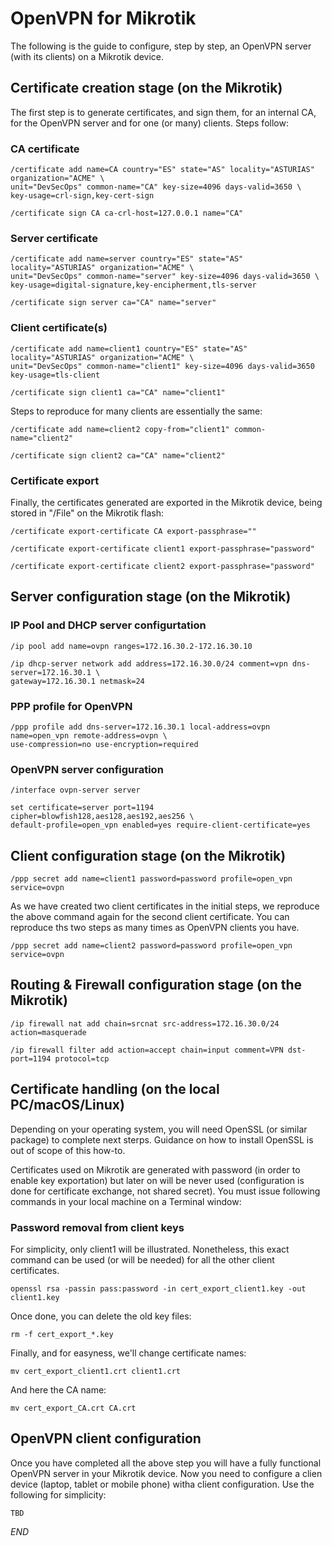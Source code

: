 # OpenVPN for Mikrotik
The following is the guide to configure, step by step, an OpenVPN server (with its clients) on a Mikrotik device. 

## Certificate creation stage **(on the Mikrotik)**
The first step is to generate certificates, and sign them, for an internal CA, for the OpenVPN server and for one (or many) clients. Steps follow:

### CA certificate
``` 
/certificate add name=CA country="ES" state="AS" locality="ASTURIAS" organization="ACME" \
unit="DevSecOps" common-name="CA" key-size=4096 days-valid=3650 \ 
key-usage=crl-sign,key-cert-sign

/certificate sign CA ca-crl-host=127.0.0.1 name="CA"
``` 
### Server certificate
``` 
/certificate add name=server country="ES" state="AS" locality="ASTURIAS" organization="ACME" \
unit="DevSecOps" common-name="server" key-size=4096 days-valid=3650 \
key-usage=digital-signature,key-encipherment,tls-server

/certificate sign server ca="CA" name="server"
``` 
### Client certificate(s)
```
/certificate add name=client1 country="ES" state="AS" locality="ASTURIAS" organization="ACME" \
unit="DevSecOps" common-name="client1" key-size=4096 days-valid=3650 key-usage=tls-client

/certificate sign client1 ca="CA" name="client1"
``` 

Steps to reproduce for many clients are essentially the same:
```
/certificate add name=client2 copy-from="client1" common-name="client2"

/certificate sign client2 ca="CA" name="client2"
``` 

### Certificate export
Finally, the certificates generated are exported in the Mikrotik device, being stored in "/File" on the Mikrotik flash:

``` 
/certificate export-certificate CA export-passphrase=""

/certificate export-certificate client1 export-passphrase="password"

/certificate export-certificate client2 export-passphrase="password"
``` 


## Server configuration stage **(on the Mikrotik)**

### IP Pool and DHCP server configurtation
```
/ip pool add name=ovpn ranges=172.16.30.2-172.16.30.10

/ip dhcp-server network add address=172.16.30.0/24 comment=vpn dns-server=172.16.30.1 \
gateway=172.16.30.1 netmask=24
```

### PPP profile for OpenVPN
```
/ppp profile add dns-server=172.16.30.1 local-address=ovpn name=open_vpn remote-address=ovpn \
use-compression=no use-encryption=required
```

### OpenVPN server configuration
``` 
/interface ovpn-server server 

set certificate=server port=1194 cipher=blowfish128,aes128,aes192,aes256 \
default-profile=open_vpn enabled=yes require-client-certificate=yes
```

## Client configuration stage **(on the Mikrotik)**
```
/ppp secret add name=client1 password=password profile=open_vpn service=ovpn
```

As we have created two client certificates in the initial steps, we reproduce the above command again for the second client certificate. You can reproduce ths two steps as many times as OpenVPN clients you have. 
```
/ppp secret add name=client2 password=password profile=open_vpn service=ovpn
```

## Routing & Firewall configuration stage (on the Mikrotik)
``` 
/ip firewall nat add chain=srcnat src-address=172.16.30.0/24 action=masquerade 

/ip firewall filter add action=accept chain=input comment=VPN dst-port=1194 protocol=tcp
```


## Certificate handling **(on the local PC/macOS/Linux)**
Depending on your operating system, you will need OpenSSL (or similar package) to complete next sterps. Guidance on how to install OpenSSL is out of scope of this how-to.

Certificates used on Mikrotik are generated with password (in order to enable key exportation) but later on will be never used (configuration is done for certificate exchange, not shared secret). You must issue following commands in your local machine on a Terminal window:

### Password removal from client keys
For simplicity, only client1 will be illustrated. Nonetheless, this exact command can be used (or will be needed) for all the other client certificates. 
```
openssl rsa -passin pass:password -in cert_export_client1.key -out client1.key
```

Once done, you can delete the old key files:
```
rm -f cert_export_*.key
```

Finally, and for easyness, we'll change certificate names:
```
mv cert_export_client1.crt client1.crt
```

And here the CA name:
```
mv cert_export_CA.crt CA.crt
```

## OpenVPN client configuration
Once you have completed all the above step you will have a fully functional OpenVPN server in your Mikrotik device. Now you need to configure a clien device (laptop, tablet or mobile phone) witha client configuration. Use the following for simplicity:

```
TBD
```


_END_
